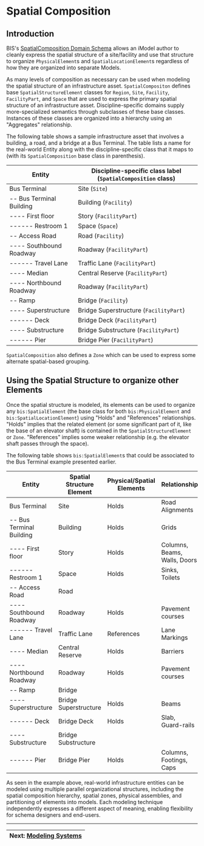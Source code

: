 # Spatial Composition

## Introduction

BIS's [SpatialComposition Domain Schema](../../domains/spatialcomposition.ecschema.md/) allows an iModel author to cleanly express the spatial structure of a site/facility and use that structure to organize `PhysicalElement`s and `SpatialLocationElement`s regardless of how they are organized into separate Models.

As many levels of composition as necessary can be used when modeling the spatial structure of an infrastructure asset. `SpatialCompositon` defines base `SpatialStructureElement` classes for `Region`, `Site`, `Facility`, `FacilityPart`, and `Space` that are used to express the primary spatial structure of an infrastructure asset.  Discipline-specific domains supply more-specialized semantics through subclasses of these base classes. Instances of these classes are organized into a hierarchy using an "Aggregates" relationship.

 The following table shows a sample infrastructure asset that involves a building, a road, and a bridge at a Bus Terminal. The table lists a name for the real-world Entity along with the discipline-specific class that it maps to (with its `SpatialComposition` base class in parenthesis).

| Entity | Discipline-specific class label (`SpatialComposition` class) |
| ----------- | -----------|
| Bus Terminal | Site (`Site`) |
| -- Bus Terminal Building | Building (`Facility`) |
| ---- First floor | Story (`FacilityPart`) |
| ------ Restroom 1 | Space (`Space`) |
| -- Access Road | Road (`Facility`) |
| ---- Southbound Roadway | Roadway (`FacilityPart`) |
| ------ Travel Lane | Traffic Lane (`FacilityPart`) |
| ---- Median | Central Reserve (`FacilityPart`) |
| ---- Northbound Roadway | Roadway (`FacilityPart`) |
| -- Ramp | Bridge (`Facility`) |
| ---- Superstructure | Bridge Superstructure (`FacilityPart`) |
| ------ Deck | Bridge Deck (`FacilityPart`) |
| ---- Substructure | Bridge Substructure (`FacilityPart`) |
| ------ Pier | Bridge Pier (`FacilityPart`) |

`SpatialComposition` also defines a `Zone` which can be used to express some alternate spatial-based grouping.

## Using the Spatial Structure to organize other Elements

Once the spatial structure is modeled, its elements can be used to organize any `bis:SpatialElement` (the base class for both `bis:PhysicalElement` and `bis:SpatialLocationElement`) using "Holds" and "References" relationships. "Holds" implies that the related element (or some significant part of it, like the base of an elevator shaft) is contained in the `SpatialStructureElement` or `Zone`. "References" implies some weaker relationship (e.g. the elevator shaft passes through the space).

The following table shows `bis:SpatialElement`s that could be associated to the Bus Terminal example presented earlier.

| Entity | Spatial Structure Element | Physical/Spatial Elements | Relationship |
| ----------- | --- | ----------- | ------------ |
| Bus Terminal | Site | Holds | Road Alignments |
| -- Bus Terminal Building | Building | Holds | Grids |
| ---- First floor | Story |  Holds |Columns, Beams, Walls, Doors |
| ------ Restroom 1 | Space | Holds | Sinks, Toilets |
| -- Access Road | Road |  |
| ---- Southbound Roadway | Roadway | Holds | Pavement courses |
| ------ Travel Lane | Traffic Lane | References | Lane Markings  |
| ---- Median | Central Reserve | Holds | Barriers |
| ---- Northbound Roadway | Roadway | Holds | Pavement courses |
| -- Ramp |  Bridge |  | |
| ---- Superstructure | Bridge Superstructure | Holds | Beams |
| ------ Deck | Bridge Deck | Holds | Slab, Guard-rails |
| ---- Substructure | Bridge Substructure |  | |
| ------ Pier | Bridge Pier | Holds | Columns, Footings, Caps |

As seen in the example above, real-world infrastructure entities can be modeled using multiple parallel organizational structures, including the spatial composition hierarchy, spatial zones, physical assemblies, and partitioning of elements into models. Each modeling technique independently expresses a different aspect of meaning, enabling flexibility for schema designers and end-users.

---
| Next: [Modeling Systems](./modeling-systems.md)
|:---
